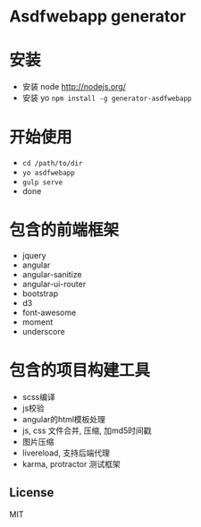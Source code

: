 Asdfwebapp generator
===================


安装
====

* 安装 node <http://nodejs.org/>
* 安装 yo  `npm install -g generator-asdfwebapp`

开始使用
========

* `cd /path/to/dir`
* `yo asdfwebapp`
* `gulp serve`
* done

包含的前端框架
=============

* jquery
* angular
* angular-sanitize
* angular-ui-router
* bootstrap
* d3
* font-awesome
* moment
* underscore

包含的项目构建工具
=================

* scss编译
* js校验
* angular的html模板处理
* js, css 文件合并, 压缩, 加md5时间戳
* 图片压缩
* livereload, 支持后端代理
* karma, protractor 测试框架

## License

MIT
